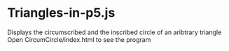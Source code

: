# Triangles-in-p5.js
Displays the circumscribed and the inscribed circle of an aribtrary triangle
Open CircumCircle/index.html to see the program

